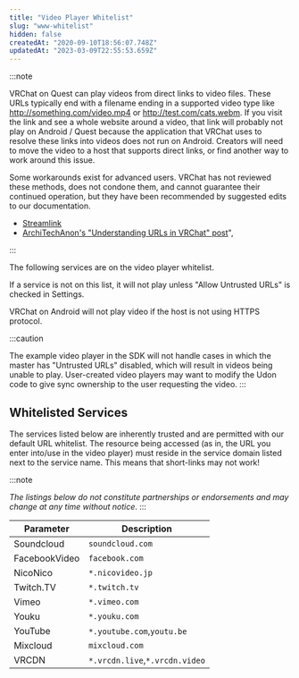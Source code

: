 ```yaml
---
title: "Video Player Whitelist"
slug: "www-whitelist"
hidden: false
createdAt: "2020-09-10T18:56:07.748Z"
updatedAt: "2023-03-09T22:55:53.659Z"
---
```

:::note

VRChat on Quest can play videos from direct links to video files. These URLs typically end with a filename ending in a supported video type like http://something.com/video.mp4 or http://test.com/cats.webm. If you visit the link and see a whole website around a video, that link will probably not play on Android / Quest because the application that VRChat uses to resolve these links into videos does not run on Android.  Creators will need to move the video to a host that supports direct links, or find another way to work around this issue.

Some workarounds exist for advanced users. VRChat has not reviewed these methods, does not condone them, and cannot guarantee their continued operation, but they have been recommended by suggested edits to our documentation.

* [Streamlink](https://streamlink.github.io)
* [ArchiTechAnon's "Understanding URLs in VRChat" post](https://ask.vrchat.com/t/protv-by-architechanon-usage-guides-and-walkthroughs/7029/11)",

:::

The following services are on the video player whitelist.

If a service is not on this list, it will not play unless "Allow Untrusted URLs" is checked in Settings.

VRChat on Android will not play video if the host is not using HTTPS protocol.

:::caution

The example video player in the SDK will not handle cases in which the master has "Untrusted URLs" disabled, which will result in videos being unable to play. User-created video players may want to modify the Udon code to give sync ownership to the user requesting the video.
:::

## Whitelisted Services
The services listed below are inherently trusted and are permitted with our default URL whitelist. The resource being accessed (as in, the URL you enter into/use in the video player) must reside in the service domain listed next to the service name. This means that short-links may not work!

:::note

*The listings below do not constitute partnerships or endorsements and may change at any time without notice*.
:::

| Parameter | Description |
| --- | --- |
| Soundcloud | `soundcloud.com` |
| FacebookVideo | `facebook.com` |
| NicoNico | `*.nicovideo.jp` |
| Twitch.TV | `*.twitch.tv` |
| Vimeo | `*.vimeo.com` |
| Youku | `*.youku.com` |
| YouTube | `*.youtube.com`,`youtu.be` |
| Mixcloud | `mixcloud.com` |
| VRCDN | `*.vrcdn.live`,`*.vrcdn.video` |
